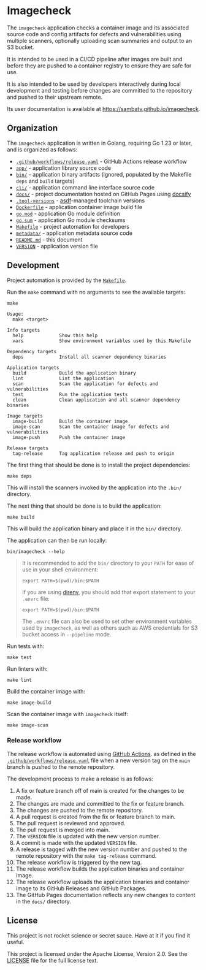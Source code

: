 # Imagecheck

The `imagecheck` application checks a container image and its associated source
code and config artifacts for defects and vulnerabilities using multiple
scanners, optionally uploading scan summaries and output to an S3 bucket.

It is intended to be used in a CI/CD pipeline after images are built and before
they are pushed to a container registry to ensure they are safe for use.

It is also intended to be used by developers interactively during local
development and testing before changes are committed to the repository and
pushed to their upstream remote.

Its user documentation is available at https://sambatv.github.io/imagecheck.

## Organization

The `imagecheck` application is written in Golang, requiring Go 1.23 or later,
and is organized as follows:

* [`.github/workflows/release.yaml`](.github/workflows/release.yaml) - GitHub Actions release workflow
* [`app/`](app) - application library source code
* [`bin/`](bin) - application binary artifacts (ignored, populated by the Makefile `deps` and `build` targets)
* [`cli/`](cli) - application command line interface source code
* [`docs/`](docs) - project documentation hosted on GitHub Pages using [docsify](https://docsify.js.org/)
* [`.tool-versions`](.tool-versions) - [asdf](https://asdf-vm.com/)-managed toolchain versions
* [`Dockerfile`](Dockerfile) - application container image build file
* [`go.mod`](go.mod) - application Go module definition
* [`go.sum`](go.sum) - application Go module checksums
* [`Makefile`](Makefile) - project automation for developers
* [`metadata/`](metadata) - application metadata source code
* [`README.md`](README.md) - this document
* [`VERSION`](VERSION) - application version file

## Development

Project automation is provided by the [`Makefile`](Makefile).

Run the `make` command with no arguments to see the available targets:

```shell
make

Usage:
  make <target>

Info targets
  help             Show this help
  vars             Show environment variables used by this Makefile

Dependency targets
  deps             Install all scanner dependency binaries

Application targets
  build            Build the application binary
  lint             Lint the application
  scan             Scan the application for defects and vulnerabilities
  test             Run the application tests
  clean            Clean application and all scanner dependency binaries

Image targets
  image-build      Build the container image
  image-scan       Scan the container image for defects and vulnerabilities
  image-push       Push the container image

Release targets
  tag-release      Tag application release and push to origin
```

The first thing that should be done is to install the project dependencies:

```shell
make deps
```

This will install the scanners invoked by the application into the `.bin/`
directory.

The next thing that should be done is to build the application:

```shell
make build
```

This will build the application binary and place it in the `bin/` directory.

The application can then be run locally:

```shell
bin/imagecheck --help
```

> It is recommended to add the `bin/` directory to your `PATH` for ease of use
> in your shell environment:
> 
> ```shell
> export PATH=$(pwd)/bin:$PATH
> ```
> 
> If you are using [direnv](https://direnv.net/), you should add that export statement
> to your `.envrc` file:
> 
> ```shell
> export PATH=$(pwd)/bin:$PATH
> ```
> 
> The `.envrc` file can also be used to set other environment variables used by
> `imagecheck`, as well as others such as AWS credentials for S3 bucket access in
> `--pipeline` mode.

Run tests with:

```shell
make test
```

Run linters with:

```shell
make lint
```

Build the container image with:

```shell
make image-build
```

Scan the container image with `imagecheck` itself:

```shell
make image-scan
```

### Release workflow

The release workflow is automated using [GitHub Actions](https://docs.github.com/en/actions).
as defined in the [`.github/workflows/release.yaml`](.github/workflows/release.yaml)
file when a new version tag on the `main` branch is pushed to the remote repository.

The development process to make a release is as follows:

1. A fix or feature branch off of main is created for the changes to be made.
2. The changes are made and committed to the fix or feature branch.
3. The changes are pushed to the remote repository.
4. A pull request is created from the fix or feature branch to main.
5. The pull request is reviewed and approved.
6. The pull request is merged into main.
7. The `VERSION` file is updated with the new version number.
8. A commit is made with the updated `VERSION` file.
9. A release is tagged with the new version number and pushed to the remote
   repository with the `make tag-release` command.
10. The release workflow is triggered by the new tag.
11. The release workflow builds the application binaries and container image.
12. The release workflow uploads the application binaries and container image to
    its GitHub Releases and GitHub Packages.
13. The GitHub Pages documentation reflects any new changes to content in the
    `docs/` directory.

## License

This project is not rocket science or secret sauce. Have at it if you find it useful.

This project is licensed under the Apache License, Version 2.0. See the
[LICENSE](LICENSE) file for the full license text.
